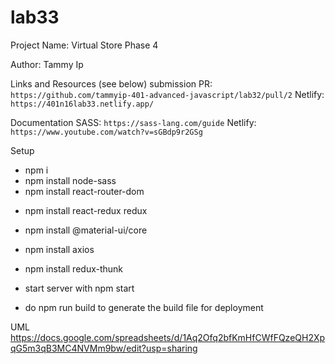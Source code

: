 # lab33

Project Name: Virtual Store Phase 4

Author: Tammy Ip

Links and Resources (see below)
submission PR: `https://github.com/tammyip-401-advanced-javascript/lab32/pull/2`
Netlify: `https://401n16lab33.netlify.app/`


Documentation
SASS: `https://sass-lang.com/guide`
Netlify: `https://www.youtube.com/watch?v=sGBdp9r2GSg`


Setup 

+ npm i
+ npm install node-sass
+ npm install react-router-dom
<!-- + npm install react-bootstrap bootstrap -->
+ npm install react-redux redux
+ npm install @material-ui/core
+ npm install axios
+ npm install redux-thunk
+ start server with npm start

+ do npm run build to generate the build file for deployment


UML
https://docs.google.com/spreadsheets/d/1Aq2Ofq2bfKmHfCWfFQzeQH2XpqG5m3qB3MC4NVMm9bw/edit?usp=sharing

